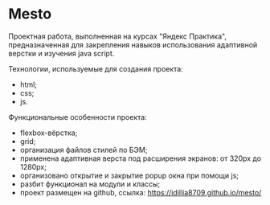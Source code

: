 # Mesto
Проектная работа, выполненная на курсах "Яндекс Практика", предназначенная для закрепления навыков использования адаптивной верстки и изучения java script.

Технологии, используемые для создания проекта:

- html;
- css;
- js.

Функциональные особенности проекта:

- flexbox-вёрстка;
- grid;
- организация файлов стилей по БЭМ;
- применена адаптивная верста под расширения экранов: от 320px до 1280px;
- организовано открытие и закрытие popup окна при помощи js;
- разбит функционал на модули и классы;
- проект размещен на github, ссылка: https://idillia8709.github.io/mesto/
